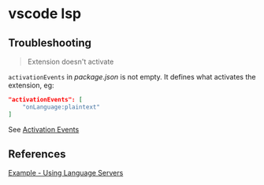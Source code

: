 # vscode lsp

## Troubleshooting

> Extension doesn't activate

`activationEvents` in _package.json_ is not empty. It defines what activates the extension, eg:

```json
"activationEvents": [
    "onLanguage:plaintext"
]
```

See [Activation Events](https://code.visualstudio.com/api/references/activation-events)

## References

[Example - Using Language Servers](https://vscode-docs.readthedocs.io/en/stable/extensions/example-language-server/)
